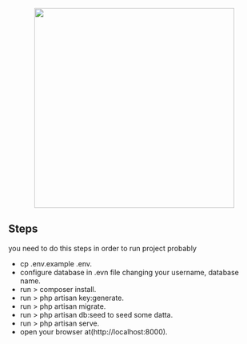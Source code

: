 <p align="center">
<img src="https://mlv8nnkvnw88.i.optimole.com/P4EY6Xw-P5OmCY_9/w:auto/h:auto/q:90/https://eecegypt.com/wp-content/uploads/2019/06/eec-group-logo.jpg" width="400"></p>

## Steps

you need to do this steps in order to run project probably
- cp .env.example .env.
- configure database in .evn file changing your username, database name.
- run > composer install.
- run > php artisan key:generate.
- run > php artisan migrate.
- run > php artisan db:seed to seed some datta.
- run > php artisan serve.
- open your browser at(http://localhost:8000).
